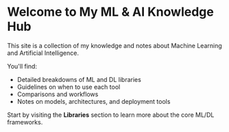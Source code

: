 # Welcome to My ML & AI Knowledge Hub

This site is a collection of my knowledge and notes about Machine Learning and Artificial Intelligence.

You'll find:
- Detailed breakdowns of ML and DL libraries
- Guidelines on when to use each tool
- Comparisons and workflows
- Notes on models, architectures, and deployment tools

Start by visiting the **Libraries** section to learn more about the core ML/DL frameworks.
